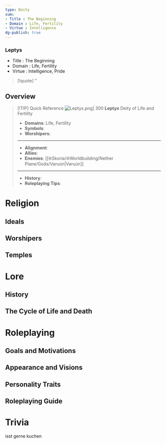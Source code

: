 ```yaml
---
type: Deity
sum:
- Title : The Beginning   
- Domain : Life, Fertility 
- Virtue : Intelligence   
dg-publish: true
---
```

### Leptys
- Title : The Beginning    
- Domain : Life, Fertility   
- Virtue : Intelligence, Pride

> [!quote] "

## Overview

> [!TIP] Quick Reference
> ![Leptys.png| 300](/img/user/%F0%9F%8C%90Skoria/Pictures/Leptys.png)
> **Leptys**
> Deity of Life and Fertility
>- **Domains**: Life, Fertility
>- **Symbols**: 
>- **Worshipers**: 
> ____
>- **Alignment**: 
>- **Allies**: 
>- **Enemies**: [[🌐Skoria/🌐Worldbuilding/Nether Plane/Gods/Varuún\|Varuún]]
>____
>-  **History**: 
>- **Roleplaying Tips**:

# Religion
## Ideals


## Worshipers

## Temples


# Lore
## History


## The Cycle of Life and Death

# Roleplaying
## Goals and Motivations



## Appearance and Visions


## Personality Traits

 

## Roleplaying Guide


# Trivia

isst gerne kuchen